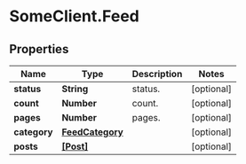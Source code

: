 # SomeClient.Feed

## Properties
Name | Type | Description | Notes
------------ | ------------- | ------------- | -------------
**status** | **String** | status. | [optional] 
**count** | **Number** | count. | [optional] 
**pages** | **Number** | pages. | [optional] 
**category** | [**FeedCategory**](FeedCategory.md) |  | [optional] 
**posts** | [**[Post]**](Post.md) |  | [optional] 


